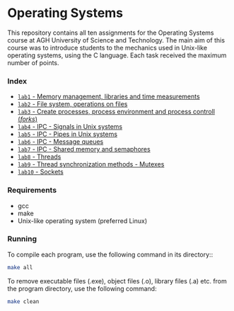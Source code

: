 # Operating Systems

This repository contains all ten assignments for the Operating Systems course at AGH University of Science and Technology. The main aim of this course was to introduce students to the mechanics used in Unix-like operating systems, using the C language. Each task received the maximum number of points.  

### Index

- [`lab1` - Memory management, libraries and time measurements](cw01)
- [`lab2` - File system, operations on files](cw02)
- [`lab3` - Create processes, process environment and process controll (*forks*)](cw03)
- [`lab4` - IPC - Signals in Unix systems](cw04)
- [`lab5` - IPC - Pipes in Unix systems](cw05)
- [`lab6` - IPC - Message queues](cw06)
- [`lab7` - IPC - Shared memory and semaphores](cw07)
- [`lab8` - Threads](cw08)
- [`lab9` - Thread synchronization methods - Mutexes](cw09)
- [`lab10` - Sockets](cw10)

### Requirements
- gcc 
- make
- Unix-like operating system (preferred Linux)

### Running

To compile each program, use the following command in its directory::

```bash
make all
```

To remove executable files (.exe), object files (.o), library files (.a) etc. from the program directory, use the following command:

```bash
make clean
```
